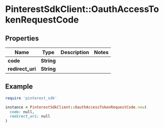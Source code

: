 # PinterestSdkClient::OauthAccessTokenRequestCode

## Properties

| Name | Type | Description | Notes |
| ---- | ---- | ----------- | ----- |
| **code** | **String** |  |  |
| **redirect_uri** | **String** |  |  |

## Example

```ruby
require 'pinterest_sdk'

instance = PinterestSdkClient::OauthAccessTokenRequestCode.new(
  code: null,
  redirect_uri: null
)
```

